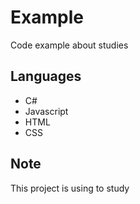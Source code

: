 # Example

Code example about studies 

## Languages
- C#
- Javascript
- HTML
- CSS

## Note 
This project is using to study

